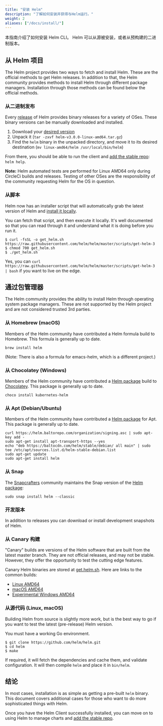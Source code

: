```yaml
---
title: "安装 Helm"
description: "了解如何安装并获得与Helm运行。"
weight: 2
aliases: ["/docs/install/"]
---
```


本指南介绍了如何安装 Helm CLI。
Helm 可以从源被安装，或者从预构建的二进制版本。

## 从 Helm 项目

The Helm project provides two ways to fetch and install Helm. These are the
official methods to get Helm releases. In addition to that, the Helm community
provides methods to install Helm through different package managers. Installation
through those methods can be found below the official methods.

### 从二进制发布

Every [release](https://github.com/helm/helm/releases) of Helm provides binary
releases for a variety of OSes. These binary versions can be manually downloaded
and installed.

1. Download your [desired version](https://github.com/helm/helm/releases)
2. Unpack it (`tar -zxvf helm-v3.0.0-linux-amd64.tar.gz`)
3. Find the `helm` binary in the unpacked directory, and move it to its desired
   destination (`mv linux-amd64/helm /usr/local/bin/helm`)

From there, you should be able to run the client and [add the stable repo](https://helm.sh/docs/intro/quickstart/#initialize-a-helm-chart-repository): `helm help`.

**Note:** Helm automated tests are performed for Linux AMD64 only during CircleCi
builds and releases. Testing of other OSes are the responsibility of the community
requesting Helm for the OS in question.

### 从脚本

Helm now has an installer script that will automatically grab the latest version
of Helm and [install it
locally](https://raw.githubusercontent.com/helm/helm/master/scripts/get-helm-3).

You can fetch that script, and then execute it locally. It's well documented so
that you can read through it and understand what it is doing before you run it.

```console
$ curl -fsSL -o get_helm.sh https://raw.githubusercontent.com/helm/helm/master/scripts/get-helm-3
$ chmod 700 get_helm.sh
$ ./get_helm.sh
```

Yes, you can `curl https://raw.githubusercontent.com/helm/helm/master/scripts/get-helm-3 | bash` if
you want to live on the edge.

## 通过包管理器

The Helm community provides the ability to install Helm through operating system
package managers. These are not supported by the Helm project and are not considered
trusted 3rd parties.

### 从 Homebrew (macOS)

Members of the Helm community have contributed a Helm formula build to
Homebrew. This formula is generally up to date.

```console
brew install helm
```

(Note: There is also a formula for emacs-helm, which is a different project.)

### 从 Chocolatey (Windows)

Members of the Helm community have contributed a [Helm
package](https://chocolatey.org/packages/kubernetes-helm) build to
[Chocolatey](https://chocolatey.org/). This package is generally up to date.

```console
choco install kubernetes-helm
```

### 从 Apt (Debian/Ubuntu)

Members of the Helm community have contributed a [Helm
package](https://helm.baltorepo.com/stable/debian/) for Apt. This package is generally up to date.

```console
curl https://helm.baltorepo.com/organization/signing.asc | sudo apt-key add -
sudo apt-get install apt-transport-https --yes
echo "deb https://baltocdn.com/helm/stable/debian/ all main" | sudo tee /etc/apt/sources.list.d/helm-stable-debian.list
sudo apt-get update
sudo apt-get install helm
```

### 从 Snap

The [Snapcrafters](https://github.com/snapcrafters) community maintains the
Snap version of the [Helm package](https://snapcraft.io/helm):

```console
sudo snap install helm --classic
```

### 开发版本

In addition to releases you can download or install development snapshots of Helm.

### 从 Canary 构建

"Canary" builds are versions of the Helm software that are built from the latest
master branch. They are not official releases, and may not be stable. However,
they offer the opportunity to test the cutting edge features.

Canary Helm binaries are stored at [get.helm.sh](https://get.helm.sh). Here are
links to the common builds:

- [Linux AMD64](https://get.helm.sh/helm-canary-linux-amd64.tar.gz)
- [macOS AMD64](https://get.helm.sh/helm-canary-darwin-amd64.tar.gz)
- [Experimental Windows
  AMD64](https://get.helm.sh/helm-canary-windows-amd64.zip)

### 从源代码 (Linux, macOS)

Building Helm from source is slightly more work, but is the best way to go if
you want to test the latest (pre-release) Helm version.

You must have a working Go environment.

```console
$ git clone https://github.com/helm/helm.git
$ cd helm
$ make
```

If required, it will fetch the dependencies and cache them, and
validate configuration. It will then compile `helm` and place it in `bin/helm`.

## 结论

In most cases, installation is as simple as getting a pre-built `helm` binary.
This document covers additional cases for those who want to do more
sophisticated things with Helm.

Once you have the Helm Client successfully installed, you can move on to using
Helm to manage charts and [add the stable repo](https://helm.sh/docs/intro/quickstart/#initialize-a-helm-chart-repository).
